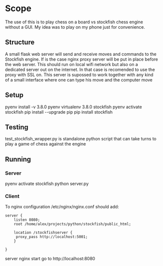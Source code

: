 # Scope
The use of this is to play chess on a board vs stockfish chess engine without a GUI. My idea was to play on my phone just for convenience.

## Structure
A small flask web server will send and receive moves and commands to the Stockfish engine. If is the case nginx proxy server will be put in place before the web server. This should run on local wifi network but also on a dedicated server out on the internet. In that case is recomended to use the proxy with SSL on. This server is supossed to work together with any kind of a small interface where one can type his move and the computer move

## Setup
pyenv install -v 3.8.0
pyenv virtualenv 3.8.0 stockfish
pyenv activate stockfish
pip install --upgrade pip
pip install stockfish

## Testing
test_stockfish_wrapper.py is standalone python script that can take turns to play a game of chess against the engine

## Running
### Server
pyenv activate stockfish
python server.py
### Client
To nginx configuration /etc/nginx/nginx.conf should add:
```
server {
    listen 8080;
    root /home/alex/projects/python/stockfish/public_html;
    
    location /stockfishserver {
   	 proxy_pass http://localhost:5001;
    }

}
```
server nginx start
go to http://localhost:8080
